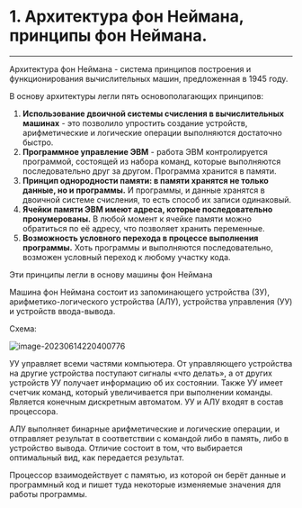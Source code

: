 # 1. Архитектура фон Неймана, принципы фон Неймана.

---

Архитектура фон Неймана - система принципов построения и функционирования вычислительных машин, предложенная в 1945 году. 

В основу архитектуры легли пять основополагающих принципов:

1. __Использование двоичной системы счисления в вычислительных машинах__ - это позволило упростить создание устройств, арифметические и логические операции выполняются достаточно быстро. 
2. __Программное управление ЭВМ__ - работа ЭВМ контролируется программой, состоящей из набора команд, которые выполняются последовательно друг за другом. Программа хранится в памяти. 
3. __Принцип однородности памяти: в памяти хранятся не только данные, но и программы.__ И программы, и данные хранятся в двоичной системе счисления, то есть способ их записи одинаковый. 
4. __Ячейки памяти ЭВМ имеют адреса, которые последовательно пронумерованы.__ В любой момент к ячейке памяти можно обратиться по её адресу, что позволяет хранить переменные. 
5. __Возможность условного перехода в процессе выполнения программы.__ Хоть программы и выполняются последовательно, возможен условный переход к любому участку кода. 

Эти принципы легли в основу машины фон Неймана 

Машина фон Неймана состоит из запоминающего устройства (ЗУ), арифметико-логического устройства (АЛУ), устройства управления (УУ) и устройств ввода-вывода. 

Схема:

![image-20230614220400776](C:\Users\nikitalystsev\AppData\Roaming\Typora\typora-user-images\image-20230614220400776.png)

УУ управляет всеми частями компьютера. От управляющего устройства на другие устройства поступают сигналы «что делать», а от других устройств УУ получает информацию об их состоянии. Также УУ имеет счетчик команд, который увеличивается при выполнении команды. Является конечным дискретным автоматом. УУ и АЛУ входят в состав процессора. 

АЛУ выполняет бинарные арифметические и логические операции, и отправляет результат в соответствии с командой либо в память, либо в устройство вывода. Отличие состоит в том, что выбирается оптимальный вид, как передается результат.

Процессор взаимодействует с памятью, из которой он берёт данные и программный код и пишет туда некоторые изменяемые значения для работы программы.